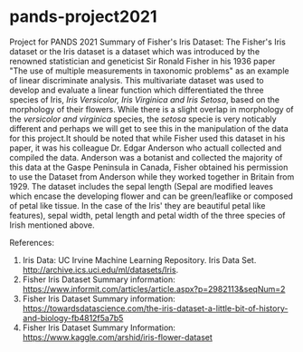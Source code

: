# pands-project2021
Project for PANDS 2021
Summary of Fisher's Iris Dataset:
The Fisher's Iris dataset or the Iris dataset is a dataset which was introduced by the renowned statistician and geneticist Sir Ronald Fisher in his 1936 paper "The use of multiple measurements in taxonomic problems" as an example of linear discriminate analysis. This multivariate dataset was used to develop and evaluate a linear function which differentiated the three species of Iris, *Iris Versicolor, Iris Virginica and Iris Setosa*, based on the morphology of their flowers. While there is a slight overlap in morphology of the  *versicolor and virginica* species, the *setosa* specie is very noticably different and perhaps we will get to see this in the manipulation of the data for this project.It should be noted that while Fisher used this dataset in his paper, it was his colleague Dr. Edgar Anderson who actuall collected and compiled the data. Anderson was a botanist and collected the majority of this data at the Gaspe Peninsula in Canada, Fisher obtained his permission to use the Dataset from Anderson while they worked together in Britain from 1929. The dataset includes the sepal length (Sepal are modified leaves which encase the developing flower and can be green/leaflike or composed of petal like tissue. In the case of the Iris' they are beautiful petal like features), sepal width, petal length and petal width of the three species of Irish mentioned above. 

References:
1. Iris Data:  UC Irvine Machine Learning Repository. Iris Data Set. http://archive.ics.uci.edu/ml/datasets/Iris.
2. Fisher Iris Dataset Summary information: https://www.informit.com/articles/article.aspx?p=2982113&seqNum=2
3. Fisher Iris Dataset Summary information: https://towardsdatascience.com/the-iris-dataset-a-little-bit-of-history-and-biology-fb4812f5a7b5
4. Fisher Iris Dataset Summary Information: https://www.kaggle.com/arshid/iris-flower-dataset
